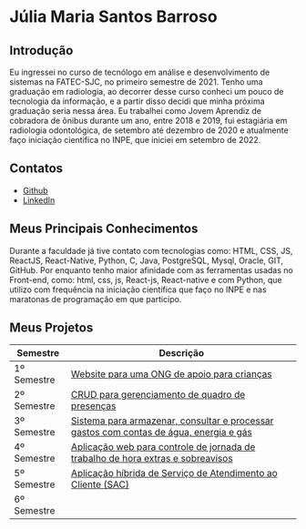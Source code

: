 # Júlia Maria Santos Barroso

## Introdução

Eu ingressei no curso de tecnólogo em análise e desenvolvimento de sistemas na FATEC-SJC, no primeiro semestre de 2021. Tenho uma graduação em radiologia, ao decorrer desse curso conheci um pouco de tecnologia da informação, e a partir disso decidi que minha próxima graduação seria nessa área. Eu trabalhei como Jovem Aprendiz de cobradora de ônibus durante um ano, entre 2018 e 2019, fui estagiária em radiologia odontológica, de setembro até dezembro de 2020 e atualmente faço iniciação cientifica no INPE, que iniciei em setembro de 2022.
## Contatos
* [Github](https://github.com/jumajubs)
* [LinkedIn](https://www.linkedin.com/in/j%C3%BAlia-maria-santos-850739188)

## Meus Principais Conhecimentos
Durante a faculdade já tive contato com tecnologias como: HTML, CSS, JS, ReactJS, React-Native, Python, C, Java, PostgreSQL, Mysql, Oracle, GIT, GitHub. Por enquanto tenho maior afinidade com as ferramentas usadas no Front-end, como: html, css, js, React-js,  React-native e com Python, que utilizo com frequência na iniciação cientifica que faço no INPE e nas maratonas de programação em que participo.


## Meus Projetos

| Semestre     | Descrição                                                                             |
| ------------ | ------------------------------------------------------------------------------------- |
| 1º Semestre  | [Website para uma ONG de apoio para crianças](https://github.com/jumajubs/TG_Portfolio_FatecSJC/blob/main/1-semestre/README.md)                                             |
| 2º Semestre  | [CRUD para gerenciamento de quadro de presenças]()             |
| 3º Semestre  | [Sistema para armazenar, consultar e processar gastos com contas de água, energia e gás]()  |
| 4º Semestre  | [Aplicação web para controle de jornada de trabalho de hora extras e sobreavisos]()       |
| 5º Semestre  | [Aplicação híbrida de Serviço de Atendimento ao Cliente (SAC)]()                           |
| 6º Semestre  |                                                                                       |







